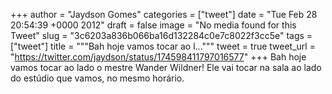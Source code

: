 
+++
author = "Jaydson Gomes"
categories = ["tweet"]
date = "Tue Feb 28 20:54:39 +0000 2012"
draft = false
image = "No media found for this Tweet"
slug = "3c6203a836b066ba16d132284c0e7c8022f3cc5e"
tags = ["tweet"]
title = """Bah hoje vamos tocar ao l..."""
tweet = true
tweet_url = "https://twitter.com/jaydson/status/174598411797016577"
+++
Bah hoje vamos tocar ao lado o mestre Wander Wildner! Ele vai tocar na sala ao lado do estúdio que vamos, no mesmo horário.

